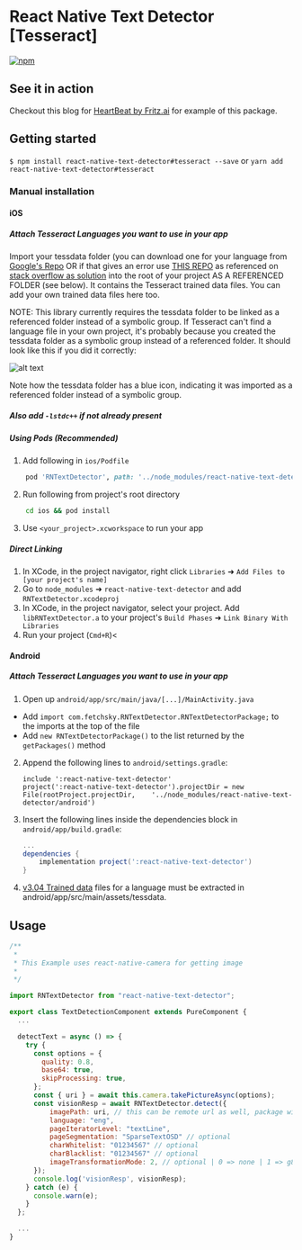 # React Native Text Detector [Tesseract]

[![npm](https://img.shields.io/npm/dm/react-native-text-detector.svg)](https://www.npmjs.com/package/react-native-text-detector)

## See it in action

Checkout this blog for [HeartBeat by Fritz.ai](https://heartbeat.fritz.ai/building-text-detection-apps-for-ios-and-android-using-react-native-42fe3c7e339) for example of this package.

## Getting started

`$ npm install react-native-text-detector#tesseract --save` or `yarn add react-native-text-detector#tesseract`

### Manual installation

#### iOS

##### Attach Tesseract Languages you want to use in your app

Import your tessdata folder (you can download one for your language from [Google's Repo](https://code.google.com/p/tesseract-ocr/downloads/list) OR if that gives an error use [THIS REPO](https://github.com/tesseract-ocr/tessdata/tree/bf82613055ebc6e63d9e3b438a5c234bfd638c93) as referenced on [stack overflow as solution](https://stackoverflow.com/questions/41131083/tesseract-traineddata-not-working-in-swift-3-0-project-using-version-4-0/41168236#41168236) into the root of your project AS A REFERENCED FOLDER (see below). It contains the Tesseract trained data files. You can add your own trained data files here too.

NOTE: This library currently requires the tessdata folder to be linked as a referenced folder instead of a symbolic group. If Tesseract can't find a language file in your own project, it's probably because you created the tessdata folder as a symbolic group instead of a referenced folder. It should look like this if you did it correctly:

![alt text](https://cloud.githubusercontent.com/assets/817753/4598582/aeba675c-50ba-11e4-8d14-c7af9336b965.png "guide")

Note how the tessdata folder has a blue icon, indicating it was imported as a referenced folder instead of a symbolic group.

##### Also add `-lstdc++` if not already present

##### Using Pods (Recommended)

1. Add following in `ios/Podfile`

```ruby
    pod 'RNTextDetector', path: '../node_modules/react-native-text-detector/ios'
```

2. Run following from project's root directory

```bash
    cd ios && pod install
```

3. Use `<your_project>.xcworkspace` to run your app

##### Direct Linking

1.  In XCode, in the project navigator, right click `Libraries` ➜ `Add Files to [your project's name]`
2.  Go to `node_modules` ➜ `react-native-text-detector` and add `RNTextDetector.xcodeproj`
3.  In XCode, in the project navigator, select your project. Add `libRNTextDetector.a` to your project's `Build Phases` ➜ `Link Binary With Libraries`
4.  Run your project (`Cmd+R`)<

#### Android

##### Attach Tesseract Languages you want to use in your app

1.  Open up `android/app/src/main/java/[...]/MainActivity.java`

- Add `import com.fetchsky.RNTextDetector.RNTextDetectorPackage;` to the imports at the top of the file
- Add `new RNTextDetectorPackage()` to the list returned by the `getPackages()` method

2.  Append the following lines to `android/settings.gradle`:
    ```
    include ':react-native-text-detector'
    project(':react-native-text-detector').projectDir = new File(rootProject.projectDir, 	'../node_modules/react-native-text-detector/android')
    ```
3.  Insert the following lines inside the dependencies block in `android/app/build.gradle`:

    ```groovy
    ...
    dependencies {
        implementation project(':react-native-text-detector')
    }
    ```

4.  [v3.04 Trained data](https://github.com/tesseract-ocr/tessdata/tree/3.04.00) files for a language must be extracted in android/app/src/main/assets/tessdata.

## Usage

```javascript
/**
 *
 * This Example uses react-native-camera for getting image
 *
 */

import RNTextDetector from "react-native-text-detector";

export class TextDetectionComponent extends PureComponent {
  ...

  detectText = async () => {
    try {
      const options = {
        quality: 0.8,
        base64: true,
        skipProcessing: true,
      };
      const { uri } = await this.camera.takePictureAsync(options);
      const visionResp = await RNTextDetector.detect({
          imagePath: uri, // this can be remote url as well, package will handle such url internally
          language: "eng",
          pageIteratorLevel: "textLine",
          pageSegmentation: "SparseTextOSD" // optional
          charWhitelist: "01234567" // optional
          charBlacklist: "01234567" // optional
          imageTransformationMode: 2, // optional | 0 => none | 1 => g8_grayScale | 2 => g8_blackAndWhite
      });
      console.log('visionResp', visionResp);
    } catch (e) {
      console.warn(e);
    }
  };

  ...
}
```
